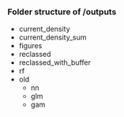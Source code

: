 ### Folder structure of /outputs

- current_density
- current_density_sum
- figures
- reclassed
- reclassed_with_buffer
- rf
- old
  - nn
  - glm
  - gam